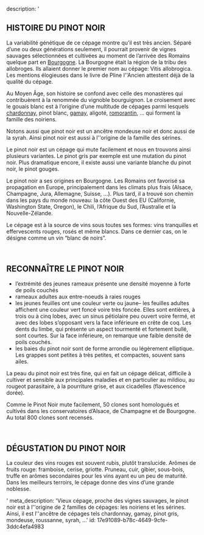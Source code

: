 description: '<h2 class="text-base md:text-lg">HISTOIRE DU PINOT NOIR</h2><p>La variabilité génétique de ce cépage montre qu’il est très ancien. Séparé d’une ou deux générations seulement, il pourrait provenir de vignes sauvages sélectionnées et cultivées au moment de l’arrivée des Romains quelque part en <a href="/fr/region/bourgogne">Bourgogne</a>. La Bourgogne était la région de la tribu des allobroges. Ils allaient donner le premier nom au cépage: Vitis allobrogica. Les mentions élogieuses dans le livre de Pline l''Ancien attestent déjà de la qualité du cépage.</p><p>Au Moyen Âge, son histoire se confond avec celle des monastères qui contribuèrent à la renommée du vignoble bourguignon. Le croisement avec le gouais blanc est à l’origine d’une multitude de cépages parmi lesquels <a href="/fr/grape/chardonnay/">chardonnay</a>, pinot blanc, <a href="/fr/grape/gamay-a-jus-blanc/">gamay</a>, aligoté, <a href="/fr/grape/romorantin">romorantin</a>, … qui forment la famille des noiriens.</p><p>Notons aussi que pinot noir est un ancêtre mondeuse noir et donc aussi de la syrah. Ainsi pinot noir est aussi à l''origine de la famille des sérines.</p><p>Le pinot noir est un cépage qui mute facilement et nous en trouvons ainsi plusieurs variantes. Le pinot gris par exemple est une mutation du pinot noir. Plus dramatique encore, il existe aussi une variante blanche du pinot noir, le pinot gouges.</p><p>Le pinot noir a ses origines en Bourgogne. Les Romains ont favorisé sa propagation en Europe, principalement dans les climats plus frais (Alsace, Champagne, Jura, Allemagne, Suisse, …). Plus tard, il a trouvé son chemin dans les pays du monde nouveau: la côte Ouest des EU (Californie, Washington State, Oregon), le Chili, l’Afrique du Sud, l’Australie et la Nouvelle-Zélande.</p><p>Le cépage est à la source de vins sous toutes ses formes: vins tranquilles et effervescents rouges, rosés et même blancs. Dans ce dernier cas, on le désigne comme un vin “blanc de noirs”.</p><p><br></p><h2 class="text-base md:text-lg">RECONNAÎTRE LE PINOT NOIR</h2><ul><li>l’extrémité des jeunes rameaux présente une densité moyenne à forte de poils couchés</li><li>rameaux adultes aux entre-noeuds à raies rouges</li><li>les jeunes feuilles ont une couleur verte ou jaune– les feuilles adultes affichent une couleur vert foncé voire très foncée. Elles sont entières, à trois ou à cinq lobes, avec un sinus pétiolaire peu ouvert voire fermé, et avec des lobes s’opposant vers la face inférieure en crête de coq. Les dents du limbe, qui présente un aspect tourmenté et fortement bullé, sont courtes. Sur la face inférieure, on remarque une faible densité de poils couchés.</li><li>les baies du pinot noir sont de forme arrondie ou légèrement elliptique. Les grappes sont petites à très petites, et compactes, souvent sans ailes.</li></ul><p>La peau du pinot noir est très fine, qui en fait un cépage délicat, difficile à cultiver et sensible aux principales maladies et en particulier au mildiou, au rougeot parasitaire, à la pourriture grise, et aux cicadelles (flavescence dorée).</p><p>Comme le Pinot Noir mute facilement, 50 clones sont homologués et cultivés dans les conservatoires d’Alsace, de Champagne et de Bourgogne. Au total 800 clones sont recensés.</p><p><br></p><h2 class="text-base md:text-lg">DÉGUSTATION DU PINOT NOIR</h2><p>La couleur des vins rouges est souvent rubis, plutôt translucide. Arômes de fruits rouge: framboise, cerise, griotte. Pruneau, cuir, gibier, sous-bois, truffe en arômes secondaires pour les vins ayant eu un peu de maturité. Dans les meilleurs terroirs, le cépage donne des vins d’une grande noblesse.</p>'
meta_description: 'Vieux cépage, proche des vignes sauvages, le pinot noir est à l''origine de 2 familles de cépages: les noiriens et les sérines. Ainsi, il est l''ancêtre de cépages tels chardonnay, gamay, pinot gris, mondeuse, roussanne, syrah, ...'
id: 17e91089-b78c-4649-9cfe-3ddc4efa4983
